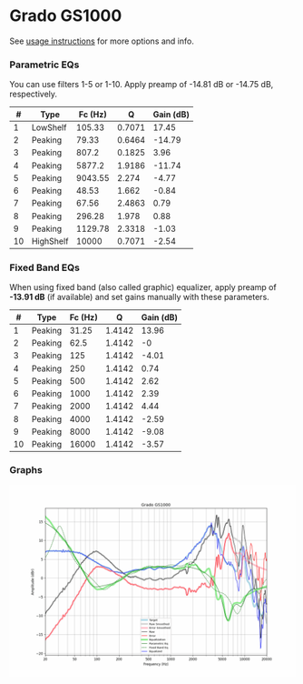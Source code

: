 # Grado GS1000
See [usage instructions](https://github.com/jaakkopasanen/AutoEq#usage) for more options and info.

### Parametric EQs
You can use filters 1-5 or 1-10. Apply preamp of -14.81 dB or -14.75 dB, respectively.

|   # | Type      |   Fc (Hz) |      Q |   Gain (dB) |
|-----|-----------|-----------|--------|-------------|
|   1 | LowShelf  |    105.33 | 0.7071 |       17.45 |
|   2 | Peaking   |     79.33 | 0.6464 |      -14.79 |
|   3 | Peaking   |    807.2  | 0.1825 |        3.96 |
|   4 | Peaking   |   5877.2  | 1.9186 |      -11.74 |
|   5 | Peaking   |   9043.55 | 2.274  |       -4.77 |
|   6 | Peaking   |     48.53 | 1.662  |       -0.84 |
|   7 | Peaking   |     67.56 | 2.4863 |        0.79 |
|   8 | Peaking   |    296.28 | 1.978  |        0.88 |
|   9 | Peaking   |   1129.78 | 2.3318 |       -1.03 |
|  10 | HighShelf |  10000    | 0.7071 |       -2.54 |

### Fixed Band EQs
When using fixed band (also called graphic) equalizer, apply preamp of **-13.91 dB** (if available) and set gains manually with these parameters.

|   # | Type    |   Fc (Hz) |      Q |   Gain (dB) |
|-----|---------|-----------|--------|-------------|
|   1 | Peaking |     31.25 | 1.4142 |       13.96 |
|   2 | Peaking |     62.5  | 1.4142 |       -0    |
|   3 | Peaking |    125    | 1.4142 |       -4.01 |
|   4 | Peaking |    250    | 1.4142 |        0.74 |
|   5 | Peaking |    500    | 1.4142 |        2.62 |
|   6 | Peaking |   1000    | 1.4142 |        2.39 |
|   7 | Peaking |   2000    | 1.4142 |        4.44 |
|   8 | Peaking |   4000    | 1.4142 |       -2.59 |
|   9 | Peaking |   8000    | 1.4142 |       -9.08 |
|  10 | Peaking |  16000    | 1.4142 |       -3.57 |

### Graphs
![](./Grado%20GS1000.png)
